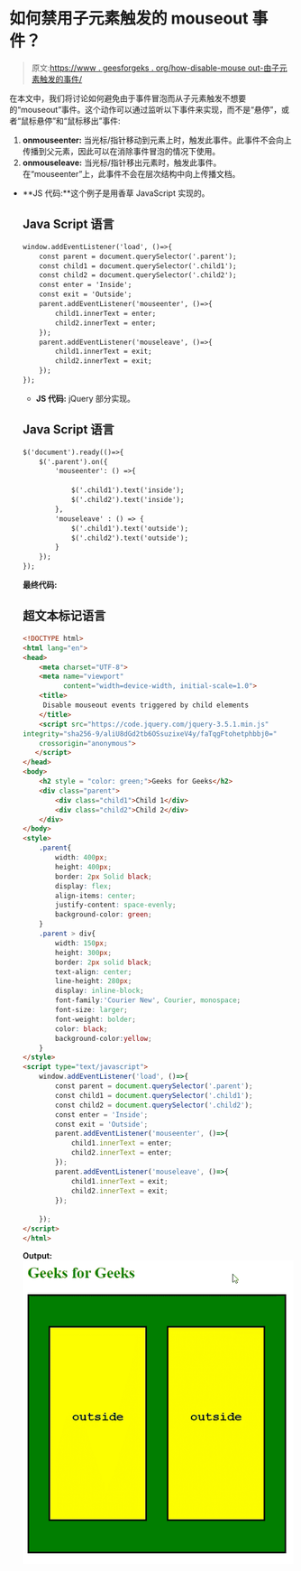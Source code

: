 # 如何禁用子元素触发的 mouseout 事件？

> 原文:[https://www . geesforgeks . org/how-disable-mouse out-由子元素触发的事件/](https://www.geeksforgeeks.org/how-to-disable-mouseout-events-triggered-by-child-elements/)

在本文中，我们将讨论如何避免由于事件冒泡而从子元素触发不想要的“mouseout”事件。这个动作可以通过监听以下事件来实现，而不是“悬停”，或者“鼠标悬停”和“鼠标移出”事件:

1.  **onmouseenter:** 当光标/指针移动到元素上时，触发此事件。此事件不会向上传播到父元素，因此可以在消除事件冒泡的情况下使用。
2.  **onmouseleave:** 当光标/指针移出元素时，触发此事件。在“mouseenter”上，此事件不会在层次结构中向上传播文档。

*   **JS 代码:**这个例子是用香草 JavaScript 实现的。

    ## Java Script 语言

    ```html
    window.addEventListener('load', ()=>{
        const parent = document.querySelector('.parent');
        const child1 = document.querySelector('.child1');
        const child2 = document.querySelector('.child2');
        const enter = 'Inside';
        const exit = 'Outside';
        parent.addEventListener('mouseenter', ()=>{
            child1.innerText = enter;
            child2.innerText = enter;
        });
        parent.addEventListener('mouseleave', ()=>{
            child1.innerText = exit;
            child2.innerText = exit;
        });  
    });
    ```

    *   **JS 代码:** jQuery 部分实现。

    ## Java Script 语言

    ```html
    $('document').ready(()=>{
        $('.parent').on({
            'mouseenter': () =>{

                $('.child1').text('inside');
                $('.child2').text('inside');
            },
            'mouseleave' : () => {
                $('.child1').text('outside');
                $('.child2').text('outside');
            }
        });
    });
    ```

    **最终代码:**

    ## 超文本标记语言

    ```html
    <!DOCTYPE html>
    <html lang="en">
    <head>
        <meta charset="UTF-8">
        <meta name="viewport" 
              content="width=device-width, initial-scale=1.0">
        <title>
         Disable mouseout events triggered by child elements
        </title>
        <script src="https://code.jquery.com/jquery-3.5.1.min.js"
    integrity="sha256-9/aliU8dGd2tb6OSsuzixeV4y/faTqgFtohetphbbj0="
        crossorigin="anonymous">
       </script>
    </head>
    <body>
        <h2 style = "color: green;">Geeks for Geeks</h2>
        <div class="parent">
            <div class="child1">Child 1</div>
            <div class="child2">Child 2</div>
        </div>
    </body>
    <style>
        .parent{
            width: 400px;
            height: 400px;
            border: 2px Solid black;
            display: flex;
            align-items: center;
            justify-content: space-evenly;
            background-color: green;
        }
        .parent > div{
            width: 150px;
            height: 300px;
            border: 2px solid black;
            text-align: center;
            line-height: 280px;
            display: inline-block;
            font-family:'Courier New', Courier, monospace;
            font-size: larger;
            font-weight: bolder;
            color: black;
            background-color:yellow;
        }
    </style>
    <script type="text/javascript">
        window.addEventListener('load', ()=>{
            const parent = document.querySelector('.parent');
            const child1 = document.querySelector('.child1');
            const child2 = document.querySelector('.child2');
            const enter = 'Inside';
            const exit = 'Outside';
            parent.addEventListener('mouseenter', ()=>{
                child1.innerText = enter;
                child2.innerText = enter;
            });
            parent.addEventListener('mouseleave', ()=>{
                child1.innerText = exit;
                child2.innerText = exit;
            });

        });
    </script>
    </html>
    ```

    **Output:**
    ![](img/e8bc1b5a639c9b9f60705e85160c8adf.png)